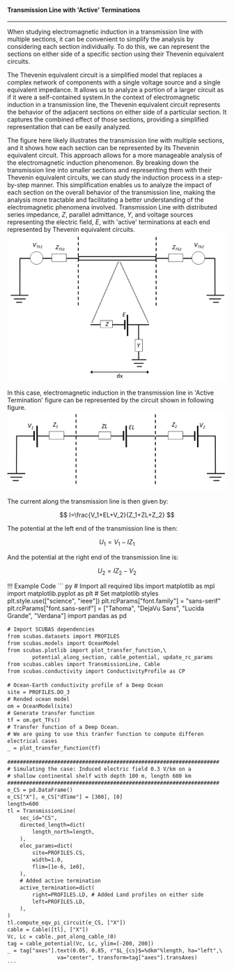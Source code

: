 <!-- 
Author(s): Shibaji Chakraborty, Xueling Shi

Disclaimer:
SCUBAS is under the MIT license found in the root directory LICENSE.md 
Everyone is permitted to copy and distribute verbatim copies of this license 
document.

This version of the MIT Public License incorporates the terms
and conditions of MIT General Public License.
-->
#### Transmission Line with 'Active' Terminations
---

When studying electromagnetic induction in a transmission line with multiple sections, it can be convenient to simplify the analysis by considering each section individually. To do this, we can represent the sections on either side of a specific section using their Thevenin equivalent circuits.

The Thevenin equivalent circuit is a simplified model that replaces a complex network of components with a single voltage source and a single equivalent impedance. It allows us to analyze a portion of a larger circuit as if it were a self-contained system.In the context of electromagnetic induction in a transmission line, the Thevenin equivalent circuit represents the behavior of the adjacent sections on either side of a particular section. It captures the combined effect of those sections, providing a simplified representation that can be easily analyzed.

The figure here likely illustrates the transmission line with multiple sections, and it shows how each section can be represented by its Thevenin equivalent circuit. This approach allows for a more manageable analysis of the electromagnetic induction phenomenon. By breaking down the transmission line into smaller sections and representing them with their Thevenin equivalent circuits, we can study the induction process in a step-by-step manner. This simplification enables us to analyze the impact of each section on the overall behavior of the transmission line, making the analysis more tractable and facilitating a better understanding of the electromagnetic phenomena involved. Transmission Line with distributed series impedance, $Z$, parallel admittance, $Y$, and voltage sources representing the electric field, $E$, with 'active' terminations at each end represented by Thevenin equivalent circuits.
![Alt text](../figures/AT-Cable-CS.png)


In this case, electromagnetic induction in the transmission line in 'Active Termination' figure can be represented by the circuit shown in following figure. ![Alt text](../figures/Short-Cable-AT.png)

The current along the transmission line is then given by:

$$
I=\frac{V_1+EL+V_2}{Z_1+ZL+Z_2}
$$

The potential at the left end of the transmission line is then:

$$
U_1=V_1-IZ_1
$$

And the potential at the right end of the transmission line is:

$$
U_2=IZ_2-V_2
$$

!!! Example Code
    ``` py
    # Import all required libs
    import matplotlib as mpl
    import matplotlib.pyplot as plt
    # Set matplotlib styles
    plt.style.use(["science", "ieee"])
    plt.rcParams["font.family"] = "sans-serif"
    plt.rcParams["font.sans-serif"] = ["Tahoma", "DejaVu Sans",
                                       "Lucida Grande", "Verdana"]
    import pandas as pd

    # Import SCUBAS dependencies
    from scubas.datasets import PROFILES
    from scubas.models import OceanModel
    from scubas.plotlib import plot_transfer_function,\
            potential_along_section, cable_potential, update_rc_params
    from scubas.cables import TransmissionLine, Cable
    from scubas.conductivity import ConductivityProfile as CP

    # Ocean-Earth conductivity profile of a Deep Ocean
    site = PROFILES.DO_3
    # Rended ocean model
    om = OceanModel(site)
    # Generate transfer function
    tf = om.get_TFs()
    # Transfer function of a Deep Ocean.
    # We are going to use this tranfer function to compute differen electrical cases
    _ = plot_transfer_function(tf)

    ####################################################################
    # Simulating the case: Induced electric field 0.3 V/km on a 
    # shallow continental shelf with depth 100 m, length 600 km
    ####################################################################
    e_CS = pd.DataFrame()
    e_CS["X"], e_CS["dTime"] = [300], [0]
    length=600
    tl = TransmissionLine(
        sec_id="CS",
        directed_length=dict(
            length_north=length,
        ),
        elec_params=dict(
            site=PROFILES.CS,
            width=1.0,
            flim=[1e-6, 1e0],
        ),
        # Added active termination
        active_termination=dict(
            right=PROFILES.LD, # Added Land profiles on either side
            left=PROFILES.LD,
        ),
    )
    tl.compute_eqv_pi_circuit(e_CS, ["X"])
    cable = Cable([tl], ["X"])
    Vc, Lc = cable._pot_along_cable_(0)
    tag = cable_potential(Vc, Lc, ylim=[-200, 200])
    _ = tag["axes"].text(0.05, 0.85, r"$L_{cs}$=%dkm"%length, ha="left",\
                    va="center", transform=tag["axes"].transAxes)
    ```